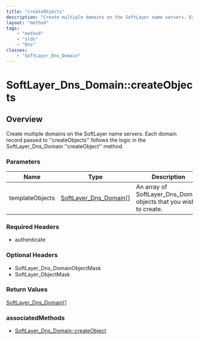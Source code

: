 ```yaml
---
title: "createObjects"
description: "Create multiple domains on the SoftLayer name servers. Each domain record passed to ''createObjects'' follows the logic... "
layout: "method"
tags:
    - "method"
    - "sldn"
    - "Dns"
classes:
    - "SoftLayer_Dns_Domain"
---
```

# SoftLayer_Dns_Domain::createObjects
## Overview 
Create multiple domains on the SoftLayer name servers. Each domain record passed to ''createObjects'' follows the logic in the SoftLayer_Dns_Domain ''createObject'' method. 

### Parameters 
|Name | Type | Description |
| --- | --- | --- |
|templateObjects| <a href='/reference/datatypes/SoftLayer_Dns_Domain'>SoftLayer_Dns_Domain[] </a>| An array of SoftLayer_Dns_Domain objects that you wish to create.|


### Required Headers
* authenticate

### Optional Headers
* SoftLayer_Dns_DomainObjectMask
* SoftLayer_ObjectMask

### Return Values
<a href='/reference/datatypes/SoftLayer_Dns_Domain'>SoftLayer_Dns_Domain[] </a>


### associatedMethods

*  [SoftLayer_Dns_Domain::createObject](/reference/services/SoftLayer_Dns_Domain/createObject )

